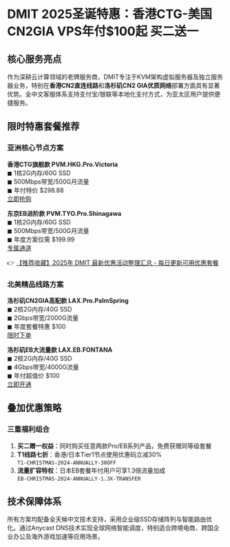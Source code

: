 # DMIT 2025圣诞特惠：香港CTG-美国CN2GIA VPS年付$100起 买二送一

## 核心服务亮点
作为深耕云计算领域的老牌服务商，DMIT专注于KVM架构虚拟服务器及独立服务器业务，特别在**香港CN2直连线路**和**洛杉矶CN2 GIA优质网络**部署方面具有显著优势。全中文客服体系支持支付宝/银联等本地化支付方式，为亚太区用户提供便捷服务。

## 限时特惠套餐推荐
### 亚洲核心节点方案
**香港CTG旗舰款 PVM.HKG.Pro.Victoria**  
◼ 1核2G内存/60G SSD  
◼ 500Mbps带宽/500G月流量  
◼ 年付特价 $298.88  
[立即抢购](https://bit.ly/dmit_coupon)

**东京EB进阶款 PVM.TYO.Pro.Shinagawa**  
◼ 1核2G内存/60G SSD  
◼ 500Mbps带宽/500G月流量  
◼ 年度方案仅需 $199.99  
[专属通道](https://bit.ly/dmit_coupon)

👉 [【推荐收藏】2025年 DMIT 最新优惠活动整理汇总 - 每日更新可用优惠套餐](https://bit.ly/dmit_coupon)

### 北美精品线路方案
**洛杉矶CN2GIA高配款 LAX.Pro.PalmSpring**  
◼ 2核2G内存/40G SSD  
◼ 2Gbps带宽/2000G流量  
◼ 年度套餐特惠 $100  
[限时下单](https://bit.ly/dmit_coupon)

**洛杉矶EB大流量款 LAX.EB.FONTANA**  
◼ 2核2G内存/40G SSD  
◼ 4Gbps带宽/4000G流量  
◼ 年付超值价 $100  
[立即开通](https://bit.ly/dmit_coupon)

## 叠加优惠策略
### 三重福利组合
1. **买二赠一权益**：同时购买任意两款Pro/EB系列产品，免费获赠同等级套餐
2. **T1线路七折**：香港/日本Tier1节点使用优惠码立减30%  
   `T1-CHRISTMAS-2024-ANNUALLY-30OFF`
3. **流量扩容特权**：日本EB套餐年付用户可享1.3倍流量加成  
   `EB-CHRISTMAS-2024-ANNUALLY-1.3X-TRANSFER`

## 技术保障体系
所有方案均配备全天候中文技术支持，采用企业级SSD存储阵列与智能路由优化。通过Anycast DNS技术实现全球网络智能调度，特别适合跨境电商、跨国企业办公及海外游戏加速等应用场景。